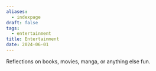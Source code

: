 ```yaml
---
aliases:
  - indexpage
draft: false
tags:
  - entertainment
title: Entertainment
date: 2024-06-01
---
```


Reflections on books, movies, manga, or anything else fun.